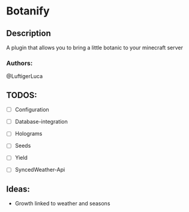 # Botanify

## Description
A plugin that allows you to bring a little botanic to your minecraft server

### Authors:
@LuftigerLuca

## TODOS:

- [ ] Configuration
- [ ] Database-integration
- [ ] Holograms
- [ ] Seeds
- [ ] Yield


- [ ] SyncedWeather-Api

## Ideas:
- Growth linked to weather and seasons
